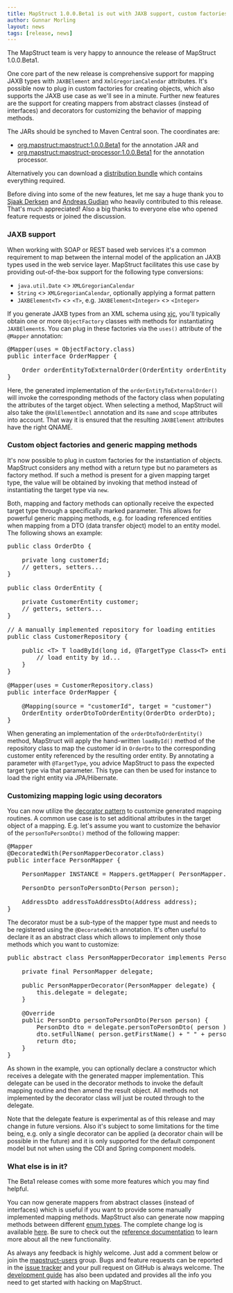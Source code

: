 ```yaml
---
title: MapStruct 1.0.0.Beta1 is out with JAXB support, custom factories, decorators and more
author: Gunnar Morling
layout: news
tags: [release, news]
---
```


The MapStruct team is very happy to announce the release of MapStruct 1.0.0.Beta1.

One core part of the new release is comprehensive support for mapping JAXB types with `JAXBElement` and `XmlGregorianCalendar` attributes. It's possible now to plug in custom factories for creating objects, which also supports the JAXB use case as we'll see in a minute. Further new features are the support for creating mappers from abstract classes (instead of interfaces) and decorators for customizing the behavior of mapping methods.

The JARs should be synched to Maven Central soon. The coordinates are:

* [org.mapstruct:mapstruct:1.0.0.Beta1](http://search.maven.org/#artifactdetails&#124;org.mapstruct&#124;mapstruct&#124;1.0.0.Beta1&#124;jar) for the annotation JAR and 
* [org.mapstruct:mapstruct-processor:1.0.0.Beta1](http://search.maven.org/#artifactdetails&#124;org.mapstruct&#124;mapstruct-processor&#124;1.0.0.Beta1&#124;jar) for the annotation processor.

Alternatively you can download a [distribution bundle](http://sourceforge.net/projects/mapstruct/files/1.0.0.Beta1/) which contains everything required.

Before diving into some of the new features, let me say a huge thank you to [Sjaak Derksen](https://github.com/sjaakd/) and [Andreas Gudian](https://github.com/agudian) who heavily contributed to this release. That's much appreciated! Also a big thanks to everyone else who opened feature requests or joined the discussion.

### JAXB support

When working with SOAP or REST based web services it's a common requirement to map between the internal model of the application an JAXB types used in the web service layer. MapStruct facilitates this use case by providing out-of-the-box support for the following type conversions:

* `java.util.Date` <> `XMLGregorianCalendar`
* `String` <> `XMLGregorianCalendar`, optionally applying a format pattern
* `JAXBElement<T>` <> `<T>`, e.g. `JAXBElement<Integer>` <> `<Integer>`

If you generate JAXB types from an XML schema using [xjc](https://jaxb.java.net/2.2.4/docs/xjc.html), you'll typically obtain one or more `ObjectFactory` classes with methods for instantiating `JAXBElement`s. You can plug in these factories via the `uses()` attribute of the `@Mapper` annotation:

<pre class="prettyprint linenums">
@Mapper(uses = ObjectFactory.class)
public interface OrderMapper {

    Order orderEntityToExternalOrder(OrderEntity orderEntity);
}
</pre>

Here, the generated implementation of the `orderEntityToExternalOrder()` will invoke the corresponding methods of the factory class when populating the attributes of the target object. When selecting a method, MapStruct will also take the `@XmlElementDecl` annotation and its `name` and `scope` attributes into account. That way it is ensured that the resulting `JAXBElement` attributes have the right QNAME.

### Custom object factories and generic mapping methods

It's now possible to plug in custom factories for the instantiation of objects. MapStruct considers any method with a return type but no parameters as factory method. If such a method is present for a given mapping target type, the value will be obtained by invoking that method instead of instantiating the target type via `new`.

Both, mapping and factory methods can optionally receive the expected target type through a specifically marked parameter. This allows for powerful generic mapping methods, e.g. for loading referenced entities when mapping from a DTO (data transfer object) model to an entity model. The following shows an example:

<pre class="prettyprint linenums">
public class OrderDto {

    private long customerId;
    // getters, setters...
}

public class OrderEntity {

    private CustomerEntity customer;
    // getters, setters...
}

// A manually implemented repository for loading entities
public class CustomerRepository {

    public &lt;T&gt; T loadById(long id, @TargetType Class&lt;T&gt; entityType) {
        // load entity by id...
    }
}

@Mapper(uses = CustomerRepository.class)
public interface OrderMapper {

    @Mapping(source = "customerId", target = "customer")
    OrderEntity orderDtoToOrderEntity(OrderDto orderDto);
}
</pre>

When generating an implementation of the `orderDtoToOrderEntity()` method, MapStruct will apply the hand-written `loadById()` method of the repository class to map the customer id in `OrderDto` to the corresponding customer entity referenced by the resulting order entity. By annotating a parameter with `@TargetType`, you advice MapStruct to pass the expected target type via that parameter. This type can then be used for instance to load the right entity via JPA/Hibernate.

### Customizing mapping logic using decorators

You can now utilize the [decorator pattern](https://en.wikipedia.org/wiki/Decorator_pattern) to customize generated mapping routines. A common use case is to set additional attributes in the target object of a mapping. E.g. let's assume you want to customize the behavior of the `personToPersonDto()` method of the following mapper:

<pre class="prettyprint linenums">
@Mapper
@DecoratedWith(PersonMapperDecorator.class)
public interface PersonMapper {

    PersonMapper INSTANCE = Mappers.getMapper( PersonMapper.class );

    PersonDto personToPersonDto(Person person);

    AddressDto addressToAddressDto(Address address);
}
</pre>

The decorator must be a sub-type of the mapper type must and needs to be registered using the `@DecoratedWith` annotation. It's often useful to declare it as an abstract class which allows to implement only those methods which you want to customize:

<pre class="prettyprint linenums">
public abstract class PersonMapperDecorator implements PersonMapper {

    private final PersonMapper delegate;

    public PersonMapperDecorator(PersonMapper delegate) {
        this.delegate = delegate;
    }

    @Override
    public PersonDto personToPersonDto(Person person) {
        PersonDto dto = delegate.personToPersonDto( person );
        dto.setFullName( person.getFirstName() + " " + person.getLastName() );
        return dto;
    }
}
</pre>

As shown in the example, you can optionally declare a constructor which receives a delegate with the generated mapper implementation. This delegate can be used in the decorator methods to invoke the default mapping routine and then amend the result object. All methods not implemented by the decorator class will just be routed through to the delegate.

Note that the delegate feature is experimental as of this release and may change in future versions. Also it's subject to some limitations for the time being, e.g. only a single decorator can be applied (a decorator chain will be possible in the future) and it is only supported for the default component model but not when using the CDI and Spring component models.

### What else is in it?

The Beta1 release comes with some more features which you may find helpful.

You can now generate mappers from abstract classes (instead of interfaces) which is useful if you want to provide some manually implemented mapping methods. MapStruct also can generate now mapping methods between different [enum types](/documentation/#section-07). The complete change log is available [here](https://github.com/mapstruct/mapstruct/issues?milestone=3&state=closed). Be sure to check out the [reference documentation](/documentation) to learn more about all the new functionality.

As always any feedback is highly welcome. Just add a comment below or join the [mapstruct-users](https://groups.google.com/forum/?fromgroups#!forum/mapstruct-users) group. Bugs and feature requests can be reported in the [issue tracker](https://github.com/mapstruct/mapstruct/issues) and your pull request on GitHub is always welcome. The [development guide](/contributing) has also been updated and provides all the info you need to get started with hacking on MapStruct.
